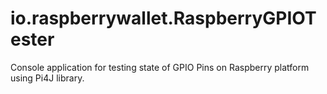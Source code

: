# io.raspberrywallet.RaspberryGPIOTester
Console application for testing state of GPIO Pins on Raspberry platform using Pi4J library.
